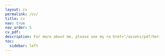 ```yaml
---
layout: cv
permalink: /cv/
title: cv
nav: true
nav_order: 5
cv_pdf: 
description: For more about me, please see my <a href="/assets/pdf/heripurnawan_CV.pdf">CV</a>.
toc:
  sidebar: left
---
```

